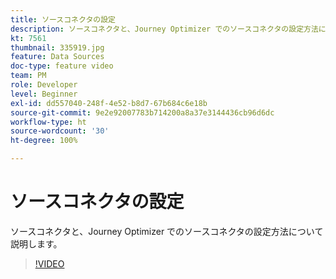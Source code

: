 ```yaml
---
title: ソースコネクタの設定
description: ソースコネクタと、Journey Optimizer でのソースコネクタの設定方法について説明します。
kt: 7561
thumbnail: 335919.jpg
feature: Data Sources
doc-type: feature video
team: PM
role: Developer
level: Beginner
exl-id: dd557040-248f-4e52-b8d7-67b684c6e18b
source-git-commit: 9e2e92007783b714200a8a37e3144436cb96d6dc
workflow-type: ht
source-wordcount: '30'
ht-degree: 100%

---
```


# ソースコネクタの設定

ソースコネクタと、Journey Optimizer でのソースコネクタの設定方法について説明します。

>[!VIDEO](https://video.tv.adobe.com/v/335919?quality=12)
